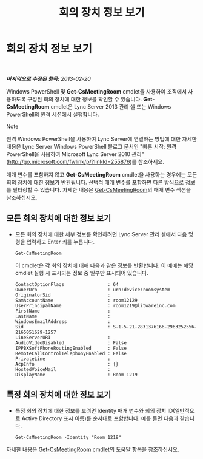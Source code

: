 ﻿---
title: 회의 장치 정보 보기
TOCTitle: 회의 장치 정보 보기
ms:assetid: 838bdbf8-8b68-4eb6-8fa3-45bfd5b0b1cd
ms:mtpsurl: https://technet.microsoft.com/ko-kr/library/JJ994043(v=OCS.15)
ms:contentKeyID: 52056897
ms.date: 08/24/2015
mtps_version: v=OCS.15
ms.translationtype: HT
---

# 회의 장치 정보 보기

 

_**마지막으로 수정된 항목:** 2013-02-20_

Windows PowerShell 및 **Get-CsMeetingRoom** cmdlet을 사용하여 조직에서 사용하도록 구성된 회의 장치에 대한 정보를 확인할 수 있습니다. **Get-CsMeetingRoom** cmdlet은 Lync Server 2013 관리 셸 또는 Windows PowerShell의 원격 세션에서 실행합니다.


> [!NOTE]
> 원격 Windows PowerShell을 사용하여 Lync Server에 연결하는 방법에 대한 자세한 내용은 Lync Server Windows PowerShell 블로그 문서인 "빠른 시작: 원격 PowerShell을 사용하여 Microsoft Lync Server 2010 관리"(<A href="http://go.microsoft.com/fwlink/p/?linkid=255876">http://go.microsoft.com/fwlink/p/?linkId=255876</A>)를 참조하세요.



매개 변수를 포함하지 않고 **Get-CsMeetingRoom** cmdlet을 사용하는 경우에는 모든 회의 장치에 대한 정보가 반환됩니다. 선택적 매개 변수를 포함하면 다른 방식으로 정보를 필터링할 수 있습니다. 자세한 내용은 [Get-CsMeetingRoom](get-csmeetingroom.md)의 매개 변수 섹션을 참조하십시오.


## 모든 회의 장치에 대한 정보 보기

  - 모든 회의 장치에 대한 세부 정보를 확인하려면 Lync Server 관리 셸에서 다음 명령을 입력하고 Enter 키를 누릅니다.
    
        Get-CsMeetingRoom
    
    이 cmdlet은 각 회의 장치에 대해 다음과 같은 정보를 반환합니다. 이 예에는 해당 cmdlet 실행 시 표시되는 정보 중 일부만 표시되어 있습니다.
    
        ContactOptionFlags                : 64
        OwnerUrn                          : urn:device:roomsystem
        OriginatorSid                     :
        SamAccountName                    : room12129
        UserPrincipalName                 : room1219@litwareinc.com
        FirstName                         : 
        LastName                          :
        WindowsEmailAddress               :
        Sid                               : S-1-5-21-2831376166-2963252556-2165051629-1257
        LineServerURI                     :
        AudioVideoDisabled                : False
        IPPBXSoftPhoneRoutingEnabled      : False
        RemoteCallControlTelephonyEnabled : False
        PrivateLine                       :
        AcpInfo                           : {}
        HostedVoiceMail                   :
        DisplayName                       : Room 1219

## 특정 회의 장치에 대한 정보 보기

  - 특정 회의 장치에 대한 정보를 보려면 Identity 매개 변수와 회의 장치 ID(일반적으로 Active Directory 표시 이름)를 순서대로 포함합니다. 예를 들면 다음과 같습니다.
    
        Get-CsMeetingRoom -Identity "Room 1219"

자세한 내용은 [Get-CsMeetingRoom](get-csmeetingroom.md) cmdlet의 도움말 항목을 참조하십시오.

